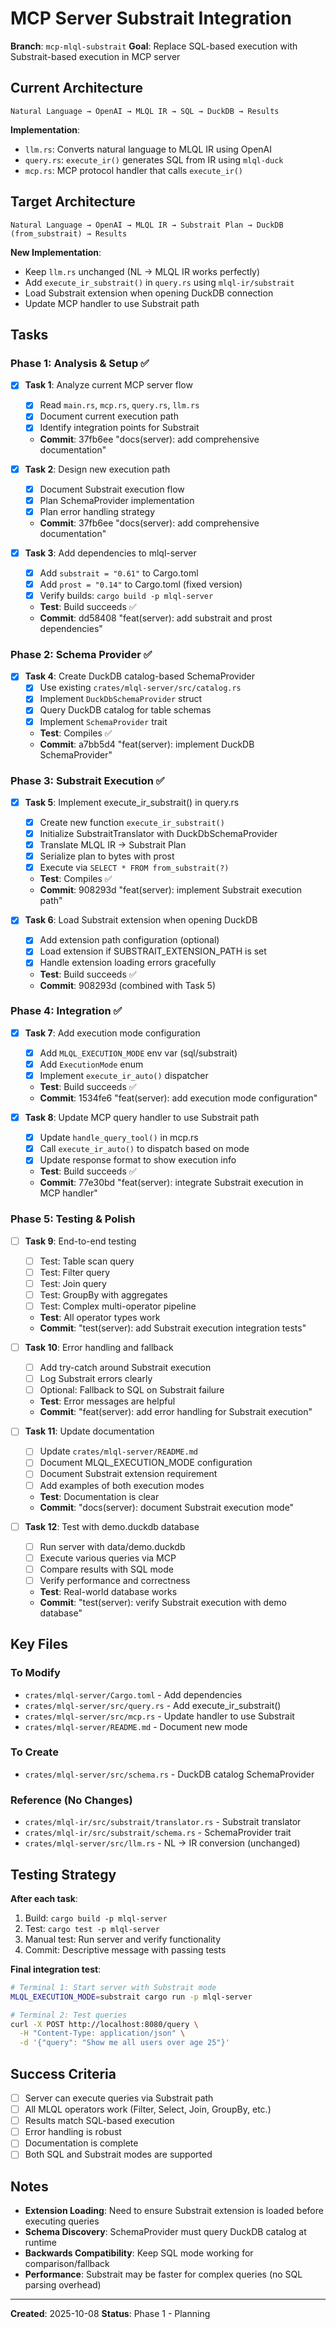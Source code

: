 # MCP Server Substrait Integration

**Branch**: `mcp-mlql-substrait`
**Goal**: Replace SQL-based execution with Substrait-based execution in MCP server

## Current Architecture

```
Natural Language → OpenAI → MLQL IR → SQL → DuckDB → Results
```

**Implementation**:
- `llm.rs`: Converts natural language to MLQL IR using OpenAI
- `query.rs`: `execute_ir()` generates SQL from IR using `mlql-duck`
- `mcp.rs`: MCP protocol handler that calls `execute_ir()`

## Target Architecture

```
Natural Language → OpenAI → MLQL IR → Substrait Plan → DuckDB (from_substrait) → Results
```

**New Implementation**:
- Keep `llm.rs` unchanged (NL → MLQL IR works perfectly)
- Add `execute_ir_substrait()` in `query.rs` using `mlql-ir/substrait`
- Load Substrait extension when opening DuckDB connection
- Update MCP handler to use Substrait path

## Tasks

### Phase 1: Analysis & Setup ✅
- [x] **Task 1**: Analyze current MCP server flow
  - [x] Read `main.rs`, `mcp.rs`, `query.rs`, `llm.rs`
  - [x] Document current execution path
  - [x] Identify integration points for Substrait
  - **Commit**: 37fb6ee "docs(server): add comprehensive documentation"

- [x] **Task 2**: Design new execution path
  - [x] Document Substrait execution flow
  - [x] Plan SchemaProvider implementation
  - [x] Plan error handling strategy
  - **Commit**: 37fb6ee "docs(server): add comprehensive documentation"

- [x] **Task 3**: Add dependencies to mlql-server
  - [x] Add `substrait = "0.61"` to Cargo.toml
  - [x] Add `prost = "0.14"` to Cargo.toml (fixed version)
  - [x] Verify builds: `cargo build -p mlql-server`
  - **Test**: Build succeeds ✅
  - **Commit**: dd58408 "feat(server): add substrait and prost dependencies"

### Phase 2: Schema Provider ✅
- [x] **Task 4**: Create DuckDB catalog-based SchemaProvider
  - [x] Use existing `crates/mlql-server/src/catalog.rs`
  - [x] Implement `DuckDbSchemaProvider` struct
  - [x] Query DuckDB catalog for table schemas
  - [x] Implement `SchemaProvider` trait
  - **Test**: Compiles ✅
  - **Commit**: a7bb5d4 "feat(server): implement DuckDB SchemaProvider"

### Phase 3: Substrait Execution ✅
- [x] **Task 5**: Implement execute_ir_substrait() in query.rs
  - [x] Create new function `execute_ir_substrait()`
  - [x] Initialize SubstraitTranslator with DuckDbSchemaProvider
  - [x] Translate MLQL IR → Substrait Plan
  - [x] Serialize plan to bytes with prost
  - [x] Execute via `SELECT * FROM from_substrait(?)`
  - **Test**: Compiles ✅
  - **Commit**: 908293d "feat(server): implement Substrait execution path"

- [x] **Task 6**: Load Substrait extension when opening DuckDB
  - [x] Add extension path configuration (optional)
  - [x] Load extension if SUBSTRAIT_EXTENSION_PATH is set
  - [x] Handle extension loading errors gracefully
  - **Test**: Build succeeds ✅
  - **Commit**: 908293d (combined with Task 5)

### Phase 4: Integration ✅
- [x] **Task 7**: Add execution mode configuration
  - [x] Add `MLQL_EXECUTION_MODE` env var (sql/substrait)
  - [x] Add `ExecutionMode` enum
  - [x] Implement `execute_ir_auto()` dispatcher
  - **Test**: Build succeeds ✅
  - **Commit**: 1534fe6 "feat(server): add execution mode configuration"

- [x] **Task 8**: Update MCP query handler to use Substrait path
  - [x] Update `handle_query_tool()` in mcp.rs
  - [x] Call `execute_ir_auto()` to dispatch based on mode
  - [x] Update response format to show execution info
  - **Test**: Build succeeds ✅
  - **Commit**: 77e30bd "feat(server): integrate Substrait execution in MCP handler"

### Phase 5: Testing & Polish
- [ ] **Task 9**: End-to-end testing
  - [ ] Test: Table scan query
  - [ ] Test: Filter query
  - [ ] Test: Join query
  - [ ] Test: GroupBy with aggregates
  - [ ] Test: Complex multi-operator pipeline
  - **Test**: All operator types work
  - **Commit**: "test(server): add Substrait execution integration tests"

- [ ] **Task 10**: Error handling and fallback
  - [ ] Add try-catch around Substrait execution
  - [ ] Log Substrait errors clearly
  - [ ] Optional: Fallback to SQL on Substrait failure
  - **Test**: Error messages are helpful
  - **Commit**: "feat(server): add error handling for Substrait execution"

- [ ] **Task 11**: Update documentation
  - [ ] Update `crates/mlql-server/README.md`
  - [ ] Document MLQL_EXECUTION_MODE configuration
  - [ ] Document Substrait extension requirement
  - [ ] Add examples of both execution modes
  - **Test**: Documentation is clear
  - **Commit**: "docs(server): document Substrait execution mode"

- [ ] **Task 12**: Test with demo.duckdb database
  - [ ] Run server with data/demo.duckdb
  - [ ] Execute various queries via MCP
  - [ ] Compare results with SQL mode
  - [ ] Verify performance and correctness
  - **Test**: Real-world database works
  - **Commit**: "test(server): verify Substrait execution with demo database"

## Key Files

### To Modify
- `crates/mlql-server/Cargo.toml` - Add dependencies
- `crates/mlql-server/src/query.rs` - Add execute_ir_substrait()
- `crates/mlql-server/src/mcp.rs` - Update handler to use Substrait
- `crates/mlql-server/README.md` - Document new mode

### To Create
- `crates/mlql-server/src/schema.rs` - DuckDB catalog SchemaProvider

### Reference (No Changes)
- `crates/mlql-ir/src/substrait/translator.rs` - Substrait translator
- `crates/mlql-ir/src/substrait/schema.rs` - SchemaProvider trait
- `crates/mlql-server/src/llm.rs` - NL → IR conversion (unchanged)

## Testing Strategy

**After each task**:
1. Build: `cargo build -p mlql-server`
2. Test: `cargo test -p mlql-server`
3. Manual test: Run server and verify functionality
4. Commit: Descriptive message with passing tests

**Final integration test**:
```bash
# Terminal 1: Start server with Substrait mode
MLQL_EXECUTION_MODE=substrait cargo run -p mlql-server

# Terminal 2: Test queries
curl -X POST http://localhost:8080/query \
  -H "Content-Type: application/json" \
  -d '{"query": "Show me all users over age 25"}'
```

## Success Criteria

- [ ] Server can execute queries via Substrait path
- [ ] All MLQL operators work (Filter, Select, Join, GroupBy, etc.)
- [ ] Results match SQL-based execution
- [ ] Error handling is robust
- [ ] Documentation is complete
- [ ] Both SQL and Substrait modes are supported

## Notes

- **Extension Loading**: Need to ensure Substrait extension is loaded before executing queries
- **Schema Discovery**: SchemaProvider must query DuckDB catalog at runtime
- **Backwards Compatibility**: Keep SQL mode working for comparison/fallback
- **Performance**: Substrait may be faster for complex queries (no SQL parsing overhead)

---

**Created**: 2025-10-08
**Status**: Phase 1 - Planning
